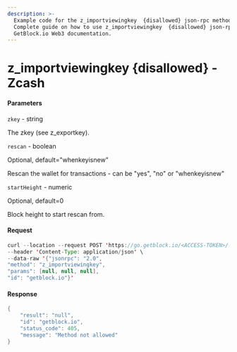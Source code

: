 ```yaml
---
description: >-
  Example code for the z_importviewingkey  {disallowed} json-rpc method.
  Сomplete guide on how to use z_importviewingkey  {disallowed} json-rpc in
  GetBlock.io Web3 documentation.
---
```


# z\_importviewingkey {disallowed} - Zcash

#### Parameters

`zkey` - string

The zkey (see z\_exportkey).

`rescan` - boolean

Optional, default="whenkeyisnew"

Rescan the wallet for transactions - can be "yes", "no" or "whenkeyisnew"

`startHeight` - numeric

Optional, default=0

Block height to start rescan from.

#### Request

```java
curl --location --request POST 'https://go.getblock.io/<ACCESS-TOKEN>/' \
--header 'Content-Type: application/json' \
--data-raw '{"jsonrpc": "2.0",
"method": "z_importviewingkey",
"params": [null, null, null],
"id": "getblock.io"}'
```

#### Response

```java
{
    "result": "null",
    "id": "getblock.io",
    "status_code": 405,
    "message": "Method not allowed"
}
```
